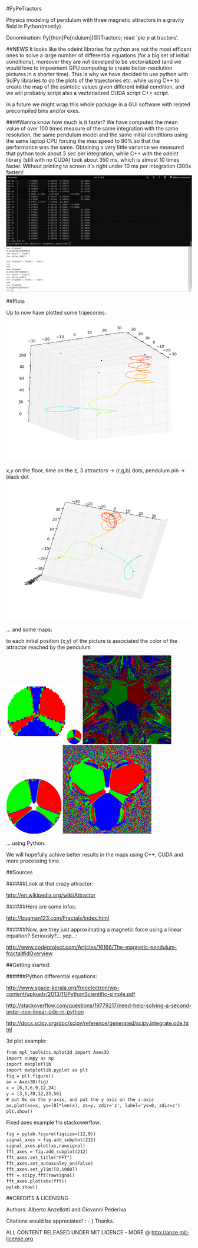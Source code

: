 #PyPeTractors


Physics modeling of pendulum with three magnetic attractors in a gravity field in Python(mostly).

Denomination: Py[thon]Pe[ndulum][@]Tractors; read 'pie p ~~at~~ tractors'.

##NEWS
It looks like the odeint libraries for python are not the most efficent ones to solve a large number of differential equations (for a big set of initial conditions), moreover they are not develped to be vectorialized (and we would love to impoement GPU computing to create better-resolution pictures in a shorter time). This is why we have decided to use python with SciPy libraries to do the plots of the trajectories etc. while using C++ to create the map of the asintotic values given different initial condition, and we will probably script also a vectorialized CUDA script C++ script.

In a future we might wrap this whole package in a GUI software with related precompiled bins and/or exes.

####Wanna know how much is it faster?
We have computed the mean value of over 100 times measure of the same integration with the same resolution, the same pendulum model and the same  initial conditions using the same laptop CPU forcing the max speed to 80% so that the performance was the same. Obtaining a very little variance we measured that python took about 3 sec per integration, while C++ with the odeint library (still with no CUDA) took about 350 ms, which is almost 10 times faster. Without printing to screen it's right under 10 ms per integration (300x faster)!
![cpp looks faster](/plots/cpp_looks_faster.png)


##Plots

Up to now have plotted some trajecories:

![trajectory side view](/plots/magnetic_pendulum_1a.png)

x,y on the floor, time on the z, 3 attractors -> (r,g,b) dots, pendulum pin -> black dot
![trajectory top view](/plots/magnetic_pendulum_1b.png)


... and some maps:

to each initial position (x,y) of the picture is associated the color of the attractor reached by the pendulum

![160x160 map](/plots/magnetic_pendulum_map_160x160.bmp)
![40x40 map](/plots/magnetic_pendulum_RGB_map_40x40.bmp)
![40x40 map](/plots/m_p_240x240_euler_significance.png)
![40x40 map](/plots/150.png)
![40x40 map](/plots/240.png)


... using Python.

We will hopefully achive better results in the maps using C++, CUDA and more processing time.

##Sources

######Look at that crazy attractor:

http://en.wikipedia.org/wiki/Attractor

######Here are some infos:

http://bugman123.com/Fractals/index.html

######Now, are they just approximating a magnetic force using a linear equation? Seriously?... yep...:

http://www.codeproject.com/Articles/16166/The-magnetic-pendulum-fractal#idOverview

##Getting started:


######Python differential equations:

http://www.space-kerala.org/freeelectron/wp-content/uploads/2013/11/PythonScientific-simple.pdf

http://stackoverflow.com/questions/19779217/need-help-solving-a-second-order-non-linear-ode-in-python

http://docs.scipy.org/doc/scipy/reference/generated/scipy.integrate.ode.html

3d plot example:



    from mpl_toolkits.mplot3d import Axes3D
    import numpy as np
    import matplotlib
    import matplotlib.pyplot as plt
    fig = plt.figure()
    ax = Axes3D(fig)
    x = [6,3,6,9,12,24]
    y = [3,5,78,12,23,56]
    # put 0s on the y-axis, and put the y axis on the z-axis
    ax.plot(xs=x, ys=[0]*len(x), zs=y, zdir='z', label='ys=0, zdir=z')
    plt.show()

Fixed axes example fro stackowerflow:

    fig = pylab.figure(figsize=(12,9))
    signal_axes = fig.add_subplot(211)
    signal_axes.plot(xs,rawsignal)
    fft_axes = fig.add_subplot(212)
    fft_axes.set_title("FFT")
    fft_axes.set_autoscaley_on(False)
    fft_axes.set_ylim([0,1000])
    fft = scipy.fft(rawsignal)
    fft_axes.plot(abs(fft))
    pylab.show()
    
    
    
##CREDITS & LICENSING

Authors: Alberto Anzellotti and Giovanni Pederiva

Citations would be appreciated! : - ) Thanks.

ALL CONTENT RELEASED UNDER MIT LICENCE -  MORE @ http://anze.mit-license.org
